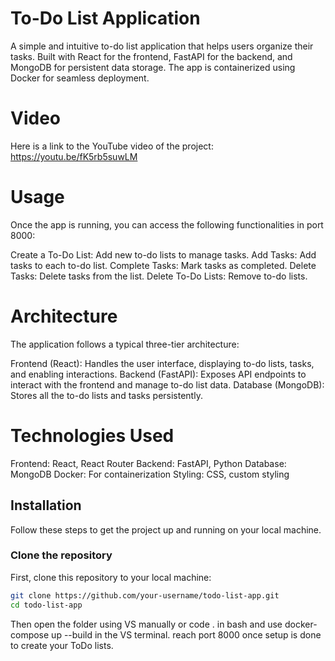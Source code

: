 # To-Do List Application

A simple and intuitive to-do list application that helps users organize their tasks. Built with React for the frontend, FastAPI for the backend, and MongoDB for persistent data storage. The app is containerized using Docker for seamless deployment.

# Video
Here is a link to the YouTube video of the project: https://youtu.be/fK5rb5suwLM

# Usage
Once the app is running, you can access the following functionalities in port 8000:

Create a To-Do List: Add new to-do lists to manage tasks.
Add Tasks: Add tasks to each to-do list.
Complete Tasks: Mark tasks as completed.
Delete Tasks: Delete tasks from the list.
Delete To-Do Lists: Remove to-do lists.

# Architecture
The application follows a typical three-tier architecture:

Frontend (React): Handles the user interface, displaying to-do lists, tasks, and enabling interactions.
Backend (FastAPI): Exposes API endpoints to interact with the frontend and manage to-do list data.
Database (MongoDB): Stores all the to-do lists and tasks persistently.

# Technologies Used
Frontend: React, React Router
Backend: FastAPI, Python
Database: MongoDB
Docker: For containerization
Styling: CSS, custom styling

## Installation

Follow these steps to get the project up and running on your local machine.

### Clone the repository
First, clone this repository to your local machine:

```bash
git clone https://github.com/your-username/todo-list-app.git
cd todo-list-app
```
Then open the folder using VS manually or code . in bash and use docker-compose up --build in the VS terminal. reach port 8000 once setup is done to create your ToDo lists.